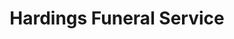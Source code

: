 ---
title: "Hardings Funeral Service"
url: /hawera/hardings-funeral-service/
shop: funeral directors
---